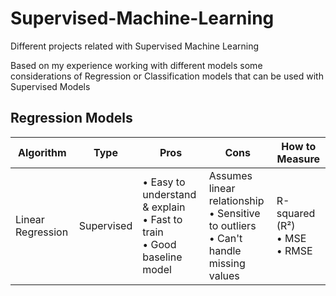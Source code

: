 # Supervised-Machine-Learning
Different projects related with Supervised Machine Learning


Based on my experience working with different models some considerations of Regression or Classification models that can be used with Supervised Models

## Regression Models

| Algorithm | Type | Pros | Cons | How to Measure |
| --- | --- | --- | --- | ---|
| Linear Regression | Supervised | • Easy to understand & explain<br>• Fast to train<br>• Good baseline model | Assumes linear relationship<br>• Sensitive to outliers<br>• Can't handle missing values | R-squared (R²)<br>• MSE<br>• RMSE |
